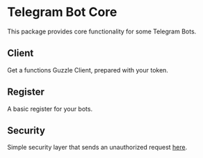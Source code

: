 # Telegram Bot Core

This package provides core functionality for some Telegram Bots.

## Client

Get a functions Guzzle Client, prepared with your token.

## Register

A basic register for your bots.

## Security

Simple security layer that sends an unauthorized request 
[here](https://www.youtube.com/watch?v=dQw4w9WgXcQ).